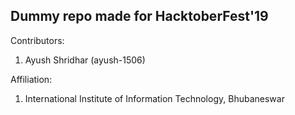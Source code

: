 ## Dummy repo made for HacktoberFest'19

Contributors:

1. Ayush Shridhar (ayush-1506)


Affiliation:

1. International Institute of Information Technology, Bhubaneswar